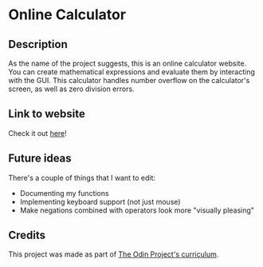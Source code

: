 # Online Calculator

## Description

As the name of the project suggests, this is an online calculator website. You can create 
mathematical expressions and evaluate them by interacting with the GUI. This calculator
handles number overflow on the calculator's screen, as well as zero division errors.

## Link to website

Check it out [here](https://dingdongg.github.io/odin-calculator/)!

## Future ideas

There's a couple of things that I want to edit:
- Documenting my functions 
- Implementing keyboard support (not just mouse)
- Make negations combined with operators look more "visually pleasing"

## Credits

This project was made as part of [The Odin Project's curriculum](https://www.theodinproject.com/lessons/foundations-calculator).